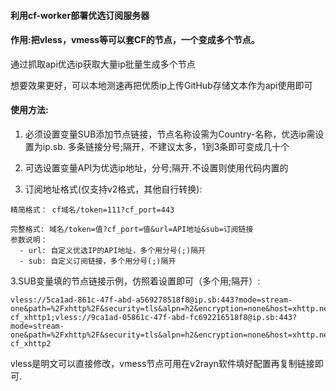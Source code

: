 #### 利用cf-worker部署优选订阅服务器

#### 作用:把vless，vmess等可以套CF的节点，一个变成多个节点。

通过抓取api优选ip获取大量ip批量生成多个节点

想要效果更好，可以本地测速再把优质ip上传GitHub存储文本作为api使用即可

#### 使用方法:

1. 必须设置变量SUB添加节点链接，节点名称设需为Country-名称，优选ip需设置为ip.sb. 多条链接分号;隔开，不建议太多，1到3条即可变成几十个


2. 可选设置变量API为优选ip地址，分号;隔开.不设置则使用代码内置的
      
3. 订阅地址格式(仅支持v2格式，其他自行转换):
```
精简格式： cf域名/token=111?cf_port=443
```
```
完整格式: 域名/token=值?cf_port=值&url=API地址&sub=订阅链接
参数说明：
  - url: 自定义优选IP的API地址，多个用分号(;)隔开
  - sub: 自定义订阅链接，多个用分号(;)隔开
```
3.SUB变量填的节点链接示例，仿照着设置即可（多个用;隔开）:
```
vless://5ca1ad-861c-47f-abd-a569278518f8@ip.sb:443?mode=stream-one&path=%2Fxhttp%2F&security=tls&alpn=h2&encryption=none&host=xhttp.nez.com&fp=chrome&type=xhttp&sni=xhttp.nez.com#Country-cf_xhttp1;vless://9ca1ad-05861c-47f-abd-fc692216518f8@ip.sb:443?mode=stream-one&path=%2Fxhttp%2F&security=tls&alpn=h2&encryption=none&host=xhttp.nez.com&fp=chrome&type=xhttp&sni=xhttp.nez.com#Country-cf_xhttp2
```
vless是明文可以直接修改，vmess节点可用在v2rayn软件填好配置再复制链接即可.
